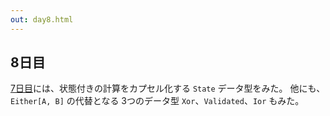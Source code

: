 ```yaml
---
out: day8.html
---
```


  [day7]: day7.html

8日目
-----

[7日目][day7]には、状態付きの計算をカプセル化する `State` データ型をみた。
他にも、`Either[A, B]` の代替となる 3つのデータ型 `Xor`、`Validated`、`Ior` もみた。
